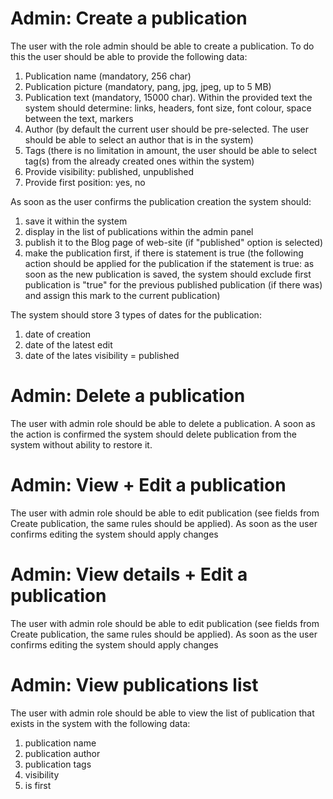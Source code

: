 # Admin: Create a publication

The user with the role admin should be able to create a publication. To do this the user should be able to provide the following data:
1. Publication name (mandatory, 256 char)
2. Publication picture (mandatory, pang, jpg, jpeg, up to 5 MB)
3. Publication text (mandatory, 15000 char). Within the provided text the system should determine: links, headers, font size, font colour, space between the text, markers 
4. Author (by default the current user should be pre-selected. The user should be able to select an author that is in the system)
5. Tags (there is no limitation in amount, the user should be able to select tag(s) from the already created ones within the system)
6. Provide visibility: published, unpublished 
7. Provide first position: yes, no

As soon as the user confirms the publication creation the system should:
1. save it within the system 
2. display in the list of publications within the admin panel
3.  publish it to the Blog page of web-site (if "published" option is selected)
4. make the publication first, if there is statement is true (the following action should be applied for the publication if the statement is true: as soon as the new publication is saved, the system should exclude first publication is "true" for the previous published publication (if there was) and assign this mark to the current publication) 

The system should store 3 types of dates for the publication:
1. date of creation
2. date of the latest edit 
3. date of the lates visibility = published  

# Admin: Delete a publication
The user with admin role should be able to delete a publication. A soon as the action is confirmed the system should delete publication from the system without ability to restore it. 

# Admin: View + Edit a publication
The user with admin role should be able to edit publication (see fields from Create publication, the same rules should be applied). As soon as the user confirms editing the system should apply changes 

# Admin: View details + Edit a publication
The user with admin role should be able to edit publication (see fields from Create publication, the same rules should be applied). As soon as the user confirms editing the system should apply changes 

# Admin: View  publications list
The user with admin role should be able to view the list of publication that exists in the system with the following data:
1. publication name
2. publication author
3. publication tags
4. visibility 
5. is first
